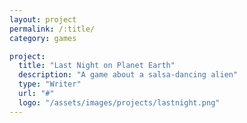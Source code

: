 ```yaml
---
layout: project
permalink: /:title/
category: games

project:
  title: "Last Night on Planet Earth"
  description: "A game about a salsa-dancing alien"
  type: "Writer"
  url: "#"
  logo: "/assets/images/projects/lastnight.png"
---
```

